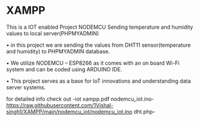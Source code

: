 # XAMPP
This is a IOT enabled Project NODEMCU Sending temperature and humidity values to local server(PHPMYADMIN)


• in this project we are sending the values from DHT11 sensor(temperature and
humidity) to PHPMYADMIN database.

• We utilize NODEMCU – ESP8266 as it comes with an on board Wi-Fi system
and can be coded using ARDUINO IDE.

• This project serves as a base for IoT innovations and understanding data server
systems.

for detailed info check out -iot xampp.pdf 
nodemcu_iot.ino-https://raw.githubusercontent.com/1Vishal-singh1/XAMPP/main/nodemcu_iot/nodemcu_iot.ino
dht.php-
